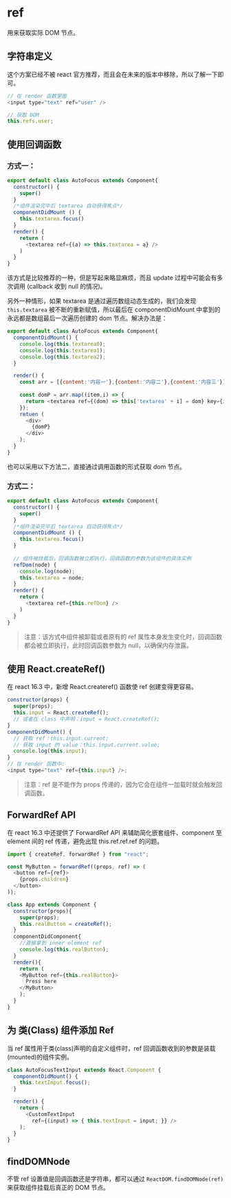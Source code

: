 # ref
用来获取实际 DOM 节点。

## 字符串定义
这个方案已经不被 react 官方推荐，而且会在未来的版本中移除，所以了解一下即可。

``` js
// 在 render 函数里面
<input type="text" ref="user" />

// 获取 DOM
this.refs.user;
```

## 使用回调函数
### 方式一：
``` js
export default class AutoFocus extends Component{
  constructor() {
    super()
  }
  /*组件渲染完毕后 textarea 自动获得焦点*/ 
  componentDidMount () {
    this.textarea.focus()
  }
  render() {
    return (
      <textarea ref={(a) => this.textarea = a} />
    )
  }
}
```

该方式是比较推荐的一种，但是写起来略显麻烦，而且 update 过程中可能会有多次调用 (callback 收到 null 的情况)。

另外一种情形，如果 textarea 是通过遍历数组动态生成的，我们会发现 `this.textarea` 被不断的重新赋值，所以最后在 componentDidMount 中拿到的永远都是数组最后一次遍历创建的 dom 节点。解决办法是：

``` js
export default class AutoFocus extends Component{
  componentDidMount() {
    console.log(this.textarea0);
    console.log(this.textarea1);
    console.log(this.textarea2);
  }

  render() {
    const arr = [{content:'内容一'},{content:'内容二'},{content:'内容三'}];
    
    const domP = arr.map((item,i) => {
      return <textarea ref={(dom) => this['textarea' + i] = dom} key={i}>{item.content}</textarea>
    });
    retuen (
      <div>
        {domP}
      </div>
    );
  }
}
```

也可以采用以下方法二，直接通过调用函数的形式获取 dom 节点。

### 方式二：
``` js
export default class AutoFocus extends Component{
  constructor() {
    super()
  }
  /*组件渲染完毕后 textarea 自动获得焦点*/ 
  componentDidMount () {
    this.textarea.focus()
  }
  
  // 组件被挂载后，回调函数被立即执行，回调函数的参数为该组件的具体实例
  refDom(node) { 
    console.log(node);
    this.textarea = node;
  }
  render() {
    return (
      <textarea ref={this.refDom} />
    )
  }
}
```

> 注意：该方式中组件被卸载或者原有的 ref 属性本身发生变化时，回调函数都会被立即执行，此时回调函数参数为 null，以确保内存泄露。

## 使用 React.createRef()
在 react 16.3 中，新增 React.createref() 函数使 ref 创建变得更容易。

``` js
constructor(props) {
  super(props);
  this.input = React.createRef();
  // 或者在 class 中声明：input = React.createRef();
}
componentDidMount() {
  // 获取 ref：this.input.current;
  // 获取 input 的 value：this.input.current.value;
  console.log(this.input);
}
// 在 render 函数中:
<input type="text" ref={this.input} />;
```

> 注意：ref 是不能作为 props 传递的，因为它会在组件一加载时就会触发回调函数。

## ForwardRef API 
在 react 16.3 中还提供了 ForwardRef API 来辅助简化嵌套组件、component 至 element 间的 ref 传递，避免出现 this.ref.ref.ref 的问题。

``` js
import { createRef, forwardRef } from "react";

const MyButton = forwardRef((props, ref) => (
  <button ref={ref}>
    {props.children}
  </button>
));

class App extends Component {
  constructor(props){
    super(props);
    this.realButton = createRef();
  }
  componentDidComponent{
    //直接拿到 inner element ref
    console.log(this.realButton);
  }
  render(){
    return (
    <MyButton ref={this.realButton}>
      Press here
    </MyButton>
    );
  }
}
```

## 为 类(Class) 组件添加 Ref
当 ref 属性用于类(class)声明的自定义组件时，ref 回调函数收到的参数是装载(mounted)的组件实例。


``` js
class AutoFocusTextInput extends React.Component {
  componentDidMount() {
    this.textInput.focus();
  }

  render() {
    return (
      <CustomTextInput
        ref={(input) => { this.textInput = input; }} />
    );
  }
}
```

## findDOMNode
不管 ref 设置值是回调函数还是字符串，都可以通过 `ReactDOM.findDOMNode(ref)` 来获取组件挂载后真正的 DOM 节点。
